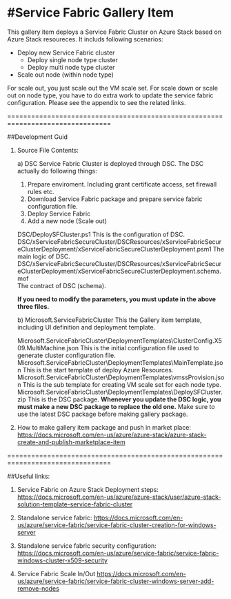 #Service Fabric Gallery Item 
================================================================================
This gallery item deploys a Service Fabric Cluster on Azure Stack based on Azure Stack resoureces. It includs following scenarios:

* Deploy new Service Fabric cluster
  * Deploy single node type cluster
  * Deploy multi node type cluster
* Scale out node (within node type)

For scale out, you just scale out the VM scale set. For scale down or scale out on node type, you have to do extra work to update the service fabric configuration. Please see the appendix to see the related links.

================================================================================

##Development Guid
1) Source File Contents:
   
   a) DSC
      Service Fabric Cluster is deployed through DSC. The DSC actually do following things: 
	  1. Prepare enviroment. Including grant certificate access, set firewall rules etc.
	  2. Download Service Fabric package and prepare service fabric configuration file.
	  3. Deploy Service Fabric
	  4. Add a new node (Scale out)
     
	  DSC/DeploySFCluster.ps1 
	      This is the configuration of DSC.
	  DSC/xServiceFabricSecureCluster/DSCResources/xServiceFabricSecureClusterDeployment/xServiceFabricSecureClusterDeployment.psm1
	      The main logic of DSC.
	  DSC/xServiceFabricSecureCluster/DSCResources/xServiceFabricSecureClusterDeployment/xServiceFabricSecureClusterDeployment.schema.mof 	  
		  The contract of DSC (schema).
		  
      **If you need to modify the parameters, you must update in the above three files.** 
		  
   b) Microsoft.ServiceFabricCluster
	  This the Gallery item template, including UI definition and deployment template. 
     
	  Microsoft.ServiceFabricCluster\DeploymentTemplates\ClusterConfig.X509.MultiMachine.json
	    This is the initial configuration file used to generate cluster configuration file.
	  Microsoft.ServiceFabricCluster\DeploymentTemplates\MainTemplate.json
        This is the start template of deploy Azure Resources.
      Microsoft.ServiceFabricCluster\DeploymentTemplates\vmssProvision.json
		This is the sub template for creating VM scale set for each node type. 
      Microsoft.ServiceFabricCluster\DeploymentTemplates\DeploySFCluster.zip
	    This is the DSC package. **Whenever you update the DSC logic, you must make a new DSC package to replace the old one.** Make sure to use the latest DSC package before making gallery package.
		
2) How to make gallery item package and push in market place:
      https://docs.microsoft.com/en-us/azure/azure-stack/azure-stack-create-and-publish-marketplace-item

================================================================================

##Useful links:
1) Service Fabric on Azure Stack Deployment steps:
   https://docs.microsoft.com/en-us/azure/azure-stack/user/azure-stack-solution-template-service-fabric-cluster

2) Standalone service fabric: 
   https://docs.microsoft.com/en-us/azure/service-fabric/service-fabric-cluster-creation-for-windows-server
   
3) Standalone service fabric security configuration:
   https://docs.microsoft.com/en-us/azure/service-fabric/service-fabric-windows-cluster-x509-security
   
4) Service Fabric Scale In/Out
   https://docs.microsoft.com/en-us/azure/service-fabric/service-fabric-cluster-windows-server-add-remove-nodes


